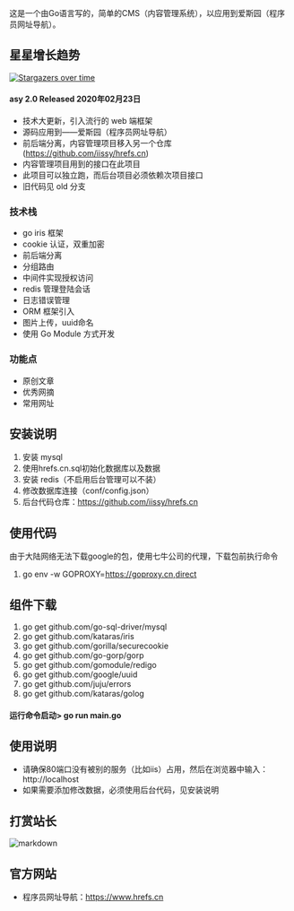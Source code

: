 这是一个由Go语言写的，简单的CMS（内容管理系统），以应用到爱斯园（程序员网址导航）。

## 星星增长趋势
[![Stargazers over time](https://starchart.cc/iissy/goweb.svg)](https://starchart.cc/iissy/goweb)

#### asy 2.0 Released 2020年02月23日
+ 技术大更新，引入流行的 web 端框架
+ 源码应用到——爱斯园（程序员网址导航）
+ 前后端分离，内容管理项目移入另一个仓库(https://github.com/iissy/hrefs.cn)
+ 内容管理项目用到的接口在此项目
+ 此项目可以独立跑，而后台项目必须依赖次项目接口
+ 旧代码见 old 分支

### 技术栈
+ go iris 框架
+ cookie 认证，双重加密
+ 前后端分离
+ 分组路由
+ 中间件实现授权访问
+ redis 管理登陆会话
+ 日志错误管理
+ ORM 框架引入
+ 图片上传，uuid命名
+ 使用 Go Module 方式开发

### 功能点
+ 原创文章
+ 优秀网摘
+ 常用网址

## 安装说明
1. 安装 mysql
2. 使用hrefs.cn.sql初始化数据库以及数据
3. 安装 redis（不启用后台管理可以不装）
4. 修改数据库连接（conf/config.json）
5. 后台代码仓库：https://github.com/iissy/hrefs.cn

## 使用代码
由于大陆网络无法下载google的包，使用七牛公司的代理，下载包前执行命令
1. go env -w GOPROXY=https://goproxy.cn,direct

## 组件下载
1. go get github.com/go-sql-driver/mysql
2. go get github.com/kataras/iris
3. go get github.com/gorilla/securecookie
4. go get github.com/go-gorp/gorp
5. go get github.com/gomodule/redigo
6. go get github.com/google/uuid
7. go get github.com/juju/errors
8. go get github.com/kataras/golog

#### 运行命令启动> go run main.go

## 使用说明
+ 请确保80端口没有被别的服务（比如iis）占用，然后在浏览器中输入：http://localhost
+ 如果需要添加修改数据，必须使用后台代码，见安装说明

## 打赏站长
![markdown](https://www.hrefs.cn/payme.jpg)

## 官方网站
+ 程序员网址导航：https://www.hrefs.cn